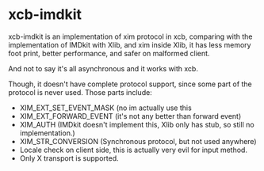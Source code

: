 xcb-imdkit
==============================
xcb-imdkit is an implementation of xim protocol in xcb, comparing with the
implementation of IMDkit with Xlib, and xim inside Xlib, it has less memory
foot print, better performance, and safer on malformed client.

And not to say it's all asynchronous and it works with xcb.

Though, it doesn't have complete protocol support, since some part of the protocol
is never used. Those parts include:
- XIM_EXT_SET_EVENT_MASK (no im actually use this
- XIM_EXT_FORWARD_EVENT (it's not any better than forward event)
- XIM_AUTH (IMDkit doesn't implement this, Xlib only has stub, so still no implementation.)
- XIM_STR_CONVERSION (Synchronous protocol, but not used anywhere)
- Locale check on client side, this is actually very evil for input method.
- Only X transport is supported.
